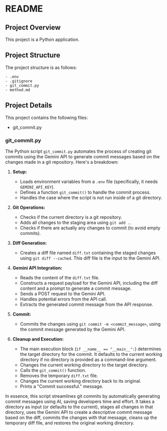 # README

## Project Overview

This project is a Python application.

## Project Structure

The project structure is as follows:

```
- .env
- .gitignore
- git_commit.py
- method.md
```

## Project Details

This project contains the following files:

- git_commit.py
### git_commit.py
The Python script `git_commit.py` automates the process of creating git commits using the Gemini API to generate commit messages based on the changes made in a git repository. Here's a breakdown:

1.  **Setup:**
    *   Loads environment variables from a `.env` file (specifically, it needs `GEMINI_API_KEY`).
    *   Defines a function `git_commit()` to handle the commit process.
    *   Handles the case where the script is not run inside of a git directory.

2.  **Git Operations:**
    *   Checks if the current directory is a git repository.
    *   Adds all changes to the staging area using `git add .`.
    *   Checks if there are actually any changes to commit (to avoid empty commits).

3.  **Diff Generation:**
    *   Creates a diff file named `diff.txt` containing the staged changes using `git diff --cached`. This diff file is the input to the Gemini API.

4.  **Gemini API Integration:**
    *   Reads the content of the `diff.txt` file.
    *   Constructs a request payload for the Gemini API, including the diff content and a prompt to generate a commit message.
    *   Sends a POST request to the Gemini API.
    *   Handles potential errors from the API call.
    *   Extracts the generated commit message from the API response.

5.  **Commit:**
    *   Commits the changes using `git commit -m <commit_message>`, using the commit message generated by the Gemini API.

6.  **Cleanup and Execution:**
    *   The main execution block (`if __name__ == "__main__":`) determines the target directory for the commit.  It defaults to the current working directory if no directory is provided as a command-line argument.
    *   Changes the current working directory to the target directory.
    *   Calls the `git_commit()` function.
    *   Removes the temporary `diff.txt` file.
    *   Changes the current working directory back to its original.
    *   Prints a "Commit successful." message.

In essence, this script streamlines git commits by automatically generating commit messages using AI, saving developers time and effort.  It takes a directory as input (or defaults to the current), stages all changes in that directory, uses the Gemini API to create a descriptive commit message based on the diff, commits the changes with that message, cleans up the temporary diff file, and restores the original working directory.


